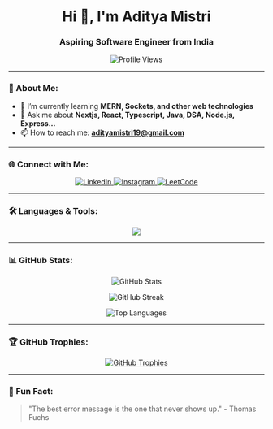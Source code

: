 ### <h1 align="center">Hi 👋, I'm Aditya Mistri</h1>
<h3 align="center">Aspiring Software Engineer from India</h3>

<p align="center">
  <img src="https://komarev.com/ghpvc/?username=aditya-mistri&label=Profile%20views&color=0e75b6&style=flat" alt="Profile Views" />
</p>

---

### 🚀 About Me:
- 🌱 I’m currently learning **MERN, Sockets, and other web technologies**
- 💬 Ask me about **Nextjs, React, Typescript, Java, DSA, Node.js, Express...**
- 📫 How to reach me: **adityamistri19@gmail.com**

---

### 🌐 Connect with Me:
<p align="center">
  <a href="https://linkedin.com/in/adityamistri" target="_blank">
    <img src="https://img.shields.io/badge/LinkedIn-0077B5?style=for-the-badge&logo=linkedin&logoColor=white" alt="LinkedIn" />
  </a>
  <a href="https://instagram.com/adityamistri_" target="_blank">
    <img src="https://img.shields.io/badge/Instagram-E4405F?style=for-the-badge&logo=instagram&logoColor=white" alt="Instagram" />
  </a>
  <a href="https://www.leetcode.com/aditya-mistri" target="_blank">
    <img src="https://img.shields.io/badge/LeetCode-FFA116?style=for-the-badge&logo=leetcode&logoColor=black" alt="LeetCode" />
  </a>
</p>

---

### 🛠️ Languages & Tools:
<p align="center">
  <img src="https://skillicons.dev/icons?i=html,css,js,react,nodejs,express,mongodb,mysql,java,git,linux,tailwind,redux,firebase" />
</p>

---

### 📊 GitHub Stats:
<p align="center">
  <img src="https://github-readme-stats.vercel.app/api?username=aditya-mistri&show_icons=true&theme=radical" alt="GitHub Stats" />
</p>

<p align="center">
  <img src="https://github-readme-streak-stats.herokuapp.com/?user=aditya-mistri&theme=radical" alt="GitHub Streak" />
</p>

<p align="center">
  <img src="https://github-readme-stats.vercel.app/api/top-langs?username=aditya-mistri&show_icons=true&locale=en&layout=compact&theme=radical" alt="Top Languages" />
</p>

---

### 🏆 GitHub Trophies:
<p align="center">
  <a href="https://github.com/ryo-ma/github-profile-trophy">
    <img src="https://github-profile-trophy.vercel.app/?username=aditya-mistri&theme=radical" alt="GitHub Trophies" />
  </a>
</p>

---

### 🎯 Fun Fact:
> "The best error message is the one that never shows up." - Thomas Fuchs
